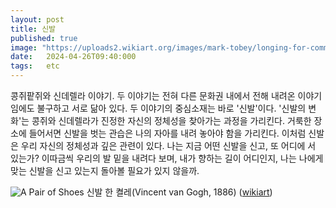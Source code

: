 ```yaml
---
layout: post
title: 신발
published: true
image: "https://uploads2.wikiart.org/images/mark-tobey/longing-for-community.jpg"
date:   2024-04-26T09:40:000
tags:   etc
---
```


콩쥐팥쥐와 신데렐라 이야기. 두 이야기는 전혀 다른 문화권 내에서 전해 내려온 이야기임에도 불구하고 서로 닮아 있다. 두 이야기의 중심소재는 바로 '신발'이다. '신발의 변화'는 콩쥐와 신데렐라가 진정한 자신의 정체성을 찾아가는 과정을 가리킨다. 거룩한 장소에 들어서면 신발을 벗는 관습은 나의 자아를 내려 놓아야 함을 가리킨다. 이처럼 신발은 우리 자신의 정체성과 깊은 관련이 있다. 나는 지금 어떤 신발을 신고, 또 어디에 서 있는가? 이따금씩 우리의 발 밑을 내려다 보며, 내가 향하는 길이 어디인지, 나는 나에게 맞는 신발을 신고 있는지 돌아볼 필요가 있지 않을까.
 
![A Pair of Shoes](https://uploads2.wikiart.org/images/vincent-van-gogh/a-pair-of-shoes-1886(1).jpg!Large.jpg)
신발 한 켤레(Vincent van Gogh, 1886) ([wikiart](https://www.wikiart.org/en/vincent-van-gogh/a-pair-of-shoes-1886))
